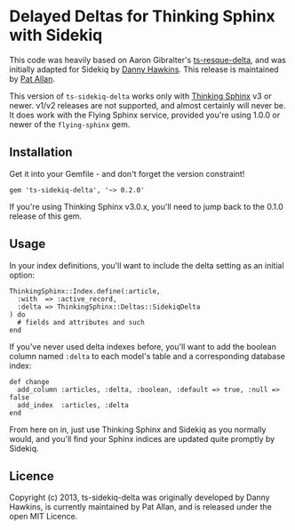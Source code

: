 # Delayed Deltas for Thinking Sphinx with Sidekiq

This code was heavily based on Aaron Gibralter's [ts-resque-delta](https://github.com/agibralter/ts-resque-delta), and was initially adapted for Sidekiq by [Danny Hawkins](https://github.com/danhawkins). This release is maintained by [Pat Allan](https://github.com/pat).

This version of `ts-sidekiq-delta` works only with [Thinking Sphinx](https://github.com/pat/thinking-sphinx) v3 or newer. v1/v2 releases are not supported, and almost certainly will never be. It does work with the Flying Sphinx service, provided you're using 1.0.0 or newer of the `flying-sphinx` gem.

## Installation

Get it into your Gemfile - and don't forget the version constraint!

    gem 'ts-sidekiq-delta', '~> 0.2.0'

If you're using Thinking Sphinx v3.0.x, you'll need to jump back to the 0.1.0 release of this gem.

## Usage

In your index definitions, you'll want to include the delta setting as an initial option:

    ThinkingSphinx::Index.define(:article,
      :with  => :active_record,
      :delta => ThinkingSphinx::Deltas::SidekiqDelta
    ) do
      # fields and attributes and such
    end

If you've never used delta indexes before, you'll want to add the boolean
column named `:delta` to each model's table and a corresponding database index:

    def change
      add_column :articles, :delta, :boolean, :default => true, :null => false
      add_index  :articles, :delta
    end

From here on in, just use Thinking Sphinx and Sidekiq as you normally would, and you'll find your Sphinx indices are updated quite promptly by Sidekiq.

## Licence

Copyright (c) 2013, ts-sidekiq-delta was originally developed by Danny Hawkins, is currently maintained by Pat Allan, and is released under the open MIT Licence.
